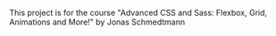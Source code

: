 This project is for the course "Advanced CSS and Sass: Flexbox, Grid, Animations and More!" by Jonas Schmedtmann
